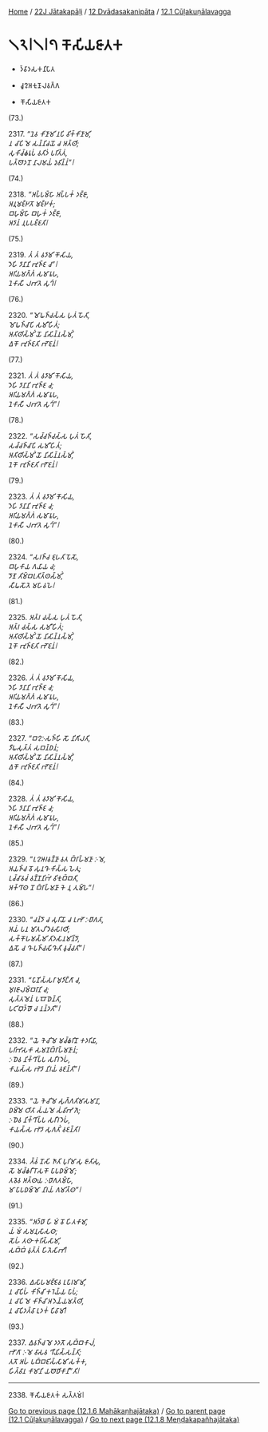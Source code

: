 
[Home](/) / [22J Jātakapāḷi](../...md) / [12 Dvādasakanipāta](...md) / [12.1 Cūḷakuṇālavagga](../22J/12/12.1.md)

# 𑁧𑁨𑁇𑁧𑁇𑁭 𑀓𑁄𑀲𑀺𑀬𑀚𑀸𑀢𑀓

* 𑀤𑁆𑀯𑀸𑀤𑀲𑀓𑀦𑀺𑀧𑀸𑀢

* 𑀘𑀽𑀍𑀅𑀓𑀼𑀡𑀸𑀮𑀯𑀕𑁆𑀕

* 𑀓𑁄𑀲𑀺𑀬𑀚𑀸𑀢𑀓

(73.)

2317\. _“𑀦𑁂𑀯 𑀓𑀺𑀡𑀸𑀫𑀺 𑀦𑀧𑀺 𑀯𑀺𑀓𑁆𑀓𑀺𑀡𑀸𑀫𑀺,_  
_𑀦 𑀘𑀸𑀧𑀺 𑀫𑁂 𑀲𑀦𑁆𑀦𑀺𑀘𑀬𑁄 𑀘 𑀅𑀢𑁆𑀣𑀺;_  
_𑀲𑀼𑀓𑀺𑀘𑁆𑀙𑀭𑀽𑀧𑀁 𑀯𑀢𑀺𑀤𑀁 𑀧𑀭𑀺𑀢𑁆𑀢𑀁,_  
_𑀧𑀢𑁆𑀣𑁄𑀤𑀦𑁄 𑀦𑀸𑀮𑀫𑀬𑀁 𑀤𑀼𑀯𑀺𑀦𑁆𑀦𑀁”𑁇_  


(74.)

2318\. _“𑀅𑀧𑁆𑀧𑀫𑁆𑀳𑀸 𑀅𑀧𑁆𑀧𑀓𑀁 𑀤𑀚𑁆𑀚𑀸,_  
_𑀅𑀦𑀼𑀫𑀚𑁆𑀛𑀢𑁄 𑀫𑀚𑁆𑀛𑀓𑀁;_  
_𑀩𑀳𑀼𑀫𑁆𑀳𑀸 𑀩𑀳𑀼𑀓𑀁 𑀤𑀚𑁆𑀚𑀸,_  
_𑀅𑀤𑀸𑀦𑀁 𑀦𑀼𑀧𑀧𑀚𑁆𑀚𑀢𑀺𑁇_  


(75.)

2319\. _𑀢𑀁 𑀢𑀁 𑀯𑀤𑀸𑀫𑀺 𑀓𑁄𑀲𑀺𑀬,_  
_𑀤𑁂𑀳𑀺 𑀤𑀸𑀦𑀸𑀦𑀺 𑀪𑀼𑀜𑁆𑀚 𑀘”𑁇_  
_𑀅𑀭𑀺𑀬𑀫𑀕𑁆𑀕𑀁 𑀲𑀫𑀸𑀭𑀽𑀳,_  
_𑀦𑁂𑀓𑀸𑀲𑀻 𑀮𑀪𑀢𑁂 𑀲𑀼𑀔𑀁𑁇_  


(76.)

2320\. _“𑀫𑁄𑀖𑀜𑁆𑀘𑀲𑁆𑀲 𑀳𑀼𑀢𑀁 𑀳𑁄𑀢𑀺,_  
_𑀫𑁄𑀖𑀜𑁆𑀘𑀸𑀧𑀺 𑀲𑀫𑀻𑀳𑀺𑀢𑀁;_  
_𑀅𑀢𑀺𑀣𑀺𑀲𑁆𑀫𑀺𑀁 𑀬𑁄 𑀦𑀺𑀲𑀺𑀦𑁆𑀦𑀲𑁆𑀫𑀺𑀁,_  
_𑀏𑀓𑁄 𑀪𑀼𑀜𑁆𑀚𑀢𑀺 𑀪𑁄𑀚𑀦𑀁𑁇_  


(77.)

2321\. _𑀢𑀁 𑀢𑀁 𑀯𑀤𑀸𑀫𑀺 𑀓𑁄𑀲𑀺𑀬,_  
_𑀤𑁂𑀳𑀺 𑀤𑀸𑀦𑀸𑀦𑀺 𑀪𑀼𑀜𑁆𑀚 𑀘;_  
_𑀅𑀭𑀺𑀬𑀫𑀕𑁆𑀕𑀁 𑀲𑀫𑀸𑀭𑀽𑀳,_  
_𑀦𑁂𑀓𑀸𑀲𑀻 𑀮𑀪𑀢𑁂 𑀲𑀼𑀔𑀁”𑁇_  


(78.)

2322\. _“𑀲𑀘𑁆𑀘𑀜𑁆𑀘𑀲𑁆𑀲 𑀳𑀼𑀢𑀁 𑀳𑁄𑀢𑀺,_  
_𑀲𑀘𑁆𑀘𑀜𑁆𑀘𑀸𑀧𑀺 𑀲𑀫𑀻𑀳𑀺𑀢𑀁;_  
_𑀅𑀢𑀺𑀣𑀺𑀲𑁆𑀫𑀺𑀁 𑀬𑁄 𑀦𑀺𑀲𑀺𑀦𑁆𑀦𑀲𑁆𑀫𑀺𑀁,_  
_𑀦𑁂𑀓𑁄 𑀪𑀼𑀜𑁆𑀚𑀢𑀺 𑀪𑁄𑀚𑀦𑀁𑁇_  


(79.)

2323\. _𑀢𑀁 𑀢𑀁 𑀯𑀤𑀸𑀫𑀺 𑀓𑁄𑀲𑀺𑀬,_  
_𑀤𑁂𑀳𑀺 𑀤𑀸𑀦𑀸𑀦𑀺 𑀪𑀼𑀜𑁆𑀚 𑀘;_  
_𑀅𑀭𑀺𑀬𑀫𑀕𑁆𑀕𑀁 𑀲𑀫𑀸𑀭𑀽𑀳,_  
_𑀦𑁂𑀓𑀸𑀲𑀻 𑀮𑀪𑀢𑁂 𑀲𑀼𑀔𑀁”𑁇_  


(80.)

2324\. _“𑀲𑀭𑀜𑁆𑀘 𑀚𑀼𑀳𑀢𑀺 𑀧𑁄𑀲𑁄,_  
_𑀩𑀳𑀼𑀓𑀸𑀬 𑀕𑀬𑀸𑀬 𑀘;_  
_𑀤𑁄𑀡𑁂 𑀢𑀺𑀫𑁆𑀩𑀭𑀼𑀢𑀺𑀢𑁆𑀣𑀲𑁆𑀫𑀺𑀁,_  
_𑀲𑀻𑀖𑀲𑁄𑀢𑁂 𑀫𑀳𑀸𑀯𑀳𑁂𑁇_  


(81.)

2325\. _𑀅𑀢𑁆𑀭 𑀘𑀲𑁆𑀲 𑀳𑀼𑀢𑀁 𑀳𑁄𑀢𑀺,_  
_𑀅𑀢𑁆𑀭 𑀘𑀲𑁆𑀲 𑀲𑀫𑀻𑀳𑀺𑀢𑀁;_  
_𑀅𑀢𑀺𑀣𑀺𑀲𑁆𑀫𑀺𑀁 𑀬𑁄 𑀦𑀺𑀲𑀺𑀦𑁆𑀦𑀲𑁆𑀫𑀺𑀁,_  
_𑀦𑁂𑀓𑁄 𑀪𑀼𑀜𑁆𑀚𑀢𑀺 𑀪𑁄𑀚𑀦𑀁𑁇_  


(82.)

2326\. _𑀢𑀁 𑀢𑀁 𑀯𑀤𑀸𑀫𑀺 𑀓𑁄𑀲𑀺𑀬,_  
_𑀤𑁂𑀳𑀺 𑀤𑀸𑀦𑀸𑀦𑀺 𑀪𑀼𑀜𑁆𑀚 𑀘;_  
_𑀅𑀭𑀺𑀬𑀫𑀕𑁆𑀕𑀁 𑀲𑀫𑀸𑀭𑀽𑀳,_  
_𑀦𑁂𑀓𑀸𑀲𑀻 𑀮𑀪𑀢𑁂 𑀲𑀼𑀔𑀁”𑁇_  


(83.)

2327\. _“𑀩𑀍𑀇𑀲𑀜𑁆𑀳𑀺 𑀲𑁄 𑀦𑀺𑀕𑀺𑀮𑀢𑀺,_  
_𑀤𑀻𑀖𑀲𑀼𑀢𑁆𑀢𑀁 𑀲𑀩𑀦𑁆𑀥𑀦𑀁;_  
_𑀅𑀢𑀺𑀣𑀺𑀲𑁆𑀫𑀺𑀁 𑀬𑁄 𑀦𑀺𑀲𑀺𑀦𑁆𑀦𑀲𑁆𑀫𑀺𑀁,_  
_𑀏𑀓𑁄 𑀪𑀼𑀜𑁆𑀚𑀢𑀺 𑀪𑁄𑀚𑀦𑀁𑁇_  


(84.)

2328\. _𑀢𑀁 𑀢𑀁 𑀯𑀤𑀸𑀫𑀺 𑀓𑁄𑀲𑀺𑀬,_  
_𑀤𑁂𑀳𑀺 𑀤𑀸𑀦𑀸𑀦𑀺 𑀪𑀼𑀜𑁆𑀚 𑀘;_  
_𑀅𑀭𑀺𑀬𑀫𑀕𑁆𑀕𑀁 𑀲𑀫𑀸𑀭𑀽𑀳,_  
_𑀦𑁂𑀓𑀸𑀲𑀻 𑀮𑀪𑀢𑁂 𑀲𑀼𑀔𑀁”𑁇_  


(85.)

2329\. _“𑀉𑀍𑀆𑀭𑀯𑀡𑁆𑀡𑀸 𑀯𑀢 𑀩𑁆𑀭𑀸𑀳𑁆𑀫𑀡𑀸 𑀇𑀫𑁂,_  
_𑀅𑀬𑀜𑁆𑀘 𑀯𑁄 𑀲𑀼𑀦𑀔𑁄 𑀓𑀺𑀲𑁆𑀲 𑀳𑁂𑀢𑀼;_  
_𑀉𑀘𑁆𑀘𑀸𑀯𑀘𑀁 𑀯𑀡𑁆𑀡𑀦𑀺𑀪𑀁 𑀯𑀺𑀓𑀼𑀩𑁆𑀩𑀢𑀺,_  
_𑀅𑀓𑁆𑀔𑀸𑀣 𑀦𑁄 𑀩𑁆𑀭𑀸𑀳𑁆𑀫𑀡𑀸 𑀓𑁂 𑀦𑀼 𑀢𑀼𑀫𑁆𑀳𑁂”𑁇_  


(86.)

2330\. _“𑀘𑀦𑁆𑀤𑁄 𑀘 𑀲𑀼𑀭𑀺𑀬𑁄 𑀘 𑀉𑀪𑁄 𑀇𑀥𑀸𑀕𑀢𑀸,_  
_𑀅𑀬𑀁 𑀧𑀦 𑀫𑀸𑀢𑀮𑀺 𑀤𑁂𑀯𑀲𑀸𑀭𑀣𑀺;_  
_𑀲𑀓𑁆𑀓𑁄𑀳𑀫𑀲𑁆𑀫𑀺 𑀢𑀺𑀤𑀲𑀸𑀦𑀫𑀺𑀦𑁆𑀤𑁄,_  
_𑀏𑀲𑁄 𑀘 𑀔𑁄 𑀧𑀜𑁆𑀘𑀲𑀺𑀔𑁄𑀢𑀺 𑀯𑀼𑀘𑁆𑀘𑀢𑀺”𑁇_  


(87.)

2331\. _“𑀧𑀸𑀡𑀺𑀲𑁆𑀲𑀭𑀸 𑀫𑀼𑀤𑀺𑀗𑁆𑀕𑀸 𑀘,_  
_𑀫𑀼𑀭𑀚𑀸𑀮𑀫𑁆𑀩𑀭𑀸𑀦𑀺 𑀘;_  
_𑀲𑀼𑀢𑁆𑀢𑀫𑁂𑀦𑀁 𑀧𑀩𑁄𑀥𑁂𑀦𑁆𑀢𑀺,_  
_𑀧𑀝𑀺𑀩𑀼𑀤𑁆𑀥𑁄 𑀘 𑀦𑀦𑁆𑀤𑀢𑀺”𑁇_  


(88.)

2332\. _“𑀬𑁂 𑀓𑁂𑀘𑀺𑀫𑁂 𑀫𑀘𑁆𑀙𑀭𑀺𑀦𑁄 𑀓𑀤𑀭𑀺𑀬𑀸,_  
_𑀧𑀭𑀺𑀪𑀸𑀲𑀓𑀸 𑀲𑀫𑀡𑀩𑁆𑀭𑀸𑀳𑁆𑀫𑀡𑀸𑀦𑀁;_  
_𑀇𑀥𑁂𑀯 𑀦𑀺𑀓𑁆𑀔𑀺𑀧𑁆𑀧 𑀲𑀭𑀻𑀭𑀤𑁂𑀳𑀁,_  
_𑀓𑀸𑀬𑀲𑁆𑀲 𑀪𑁂𑀤𑀸 𑀦𑀺𑀭𑀬𑀁 𑀯𑀚𑀦𑁆𑀢𑀺”𑁇_  


(89.)

2333\. _“𑀬𑁂 𑀓𑁂𑀘𑀺𑀫𑁂 𑀲𑀼𑀕𑁆𑀕𑀢𑀺𑀫𑀸𑀲𑀫𑀸𑀦𑀸,_  
_𑀥𑀫𑁆𑀫𑁂 𑀞𑀺𑀢𑀸 𑀲𑀁𑀬𑀫𑁂 𑀲𑀁𑀯𑀺𑀪𑀸𑀕𑁂;_  
_𑀇𑀥𑁂𑀯 𑀦𑀺𑀓𑁆𑀔𑀺𑀧𑁆𑀧 𑀲𑀭𑀻𑀭𑀤𑁂𑀳𑀁,_  
_𑀓𑀸𑀬𑀲𑁆𑀲 𑀪𑁂𑀤𑀸 𑀲𑀼𑀕𑀢𑀺𑀁 𑀯𑀚𑀦𑁆𑀢𑀺𑁇_  


(90.)

2334\. _𑀢𑁆𑀯𑀁 𑀦𑁄𑀲𑀺 𑀜𑀸𑀢𑀺 𑀧𑀼𑀭𑀺𑀫𑀸𑀲𑀼 𑀚𑀸𑀢𑀺𑀲𑀼,_  
_𑀲𑁄 𑀫𑀘𑁆𑀙𑀭𑀻 𑀭𑁄𑀲𑀓𑁄 𑀧𑀸𑀧𑀥𑀫𑁆𑀫𑁄;_  
_𑀢𑀯𑁂𑀯 𑀅𑀢𑁆𑀣𑀸𑀬 𑀇𑀥𑀸𑀕𑀢𑀫𑁆𑀳𑀸,_  
_𑀫𑀸 𑀧𑀸𑀧𑀥𑀫𑁆𑀫𑁄 𑀦𑀺𑀭𑀬𑀁 𑀕𑀫𑀺𑀢𑁆𑀣”𑁇_  


(91.)

2335\. _“𑀅𑀤𑁆𑀥𑀸 𑀳𑀺 𑀫𑀁 𑀯𑁄 𑀳𑀺𑀢𑀓𑀸𑀫𑀸,_  
_𑀬𑀁 𑀫𑀁 𑀲𑀫𑀦𑀼𑀲𑀸𑀲𑀣;_  
_𑀲𑁄𑀳𑀁 𑀢𑀣𑀸 𑀓𑀭𑀺𑀲𑁆𑀲𑀸𑀫𑀺,_  
_𑀲𑀩𑁆𑀩𑀁 𑀯𑀼𑀢𑁆𑀢𑀁 𑀳𑀺𑀢𑁂𑀲𑀺𑀪𑀺𑁇_  


(92.)

2336\. _𑀏𑀲𑀸𑀳𑀫𑀚𑁆𑀚𑁂𑀯 𑀉𑀧𑀸𑀭𑀫𑀸𑀫𑀺,_  
_𑀦 𑀘𑀸𑀧𑀺𑀳𑀁 𑀓𑀺𑀜𑁆𑀘𑀺 𑀓𑀭𑁂𑀬𑁆𑀬 𑀧𑀸𑀧𑀁;_  
_𑀦 𑀘𑀸𑀧𑀺 𑀫𑁂 𑀓𑀺𑀜𑁆𑀘𑀺 𑀅𑀤𑁂𑀬𑁆𑀬𑀫𑀢𑁆𑀣𑀺,_  
_𑀦 𑀘𑀸𑀧𑀺𑀤𑀢𑁆𑀯𑀸 𑀉𑀤𑀓𑀁 𑀧𑀺𑀯𑀸𑀫𑀺𑁇_  


(93.)

2337\. _𑀏𑀯𑀜𑁆𑀘 𑀫𑁂 𑀤𑀤𑀢𑁄 𑀲𑀩𑁆𑀩𑀓𑀸𑀮𑀁,_  
_𑀪𑁄𑀕𑀸 𑀇𑀫𑁂 𑀯𑀸𑀲𑀯 𑀔𑀻𑀬𑀺𑀲𑁆𑀲𑀦𑁆𑀢𑀺;_  
_𑀢𑀢𑁄 𑀅𑀳𑀁 𑀧𑀩𑁆𑀩𑀚𑀺𑀲𑁆𑀲𑀸𑀫𑀺 𑀲𑀓𑁆𑀓,_  
_𑀳𑀺𑀢𑁆𑀯𑀸𑀦 𑀓𑀸𑀫𑀸𑀦𑀺 𑀬𑀣𑁄𑀥𑀺𑀓𑀸𑀦𑀻”𑀢𑀺𑁇_  


---

2338\. 𑀓𑁄𑀲𑀺𑀬𑀚𑀸𑀢𑀓𑀁 𑀲𑀢𑁆𑀢𑀫𑀁𑁇



[Go to previous page (12.1.6 Mahākaṇhajātaka)](12.1.6.md) / [Go to parent page (12.1 Cūḷakuṇālavagga)](../22J/12/12.1.md) / [Go to next page (12.1.8 Meṇḍakapañhajātaka)](12.1.8.md)


